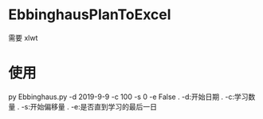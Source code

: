 # EbbinghausPlanToExcel
需要 xlwt

# 使用
py Ebbinghaus.py -d 2019-9-9 -c 100 -s 0 -e False
. -d:开始日期
. -c:学习数量
. -s:开始偏移量
. -e:是否直到学习的最后一日
